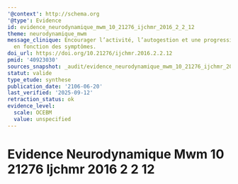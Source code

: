```yaml
---
'@context': http://schema.org
'@type': Evidence
id: evidence_neurodynamique_mwm_10_21276_ijchmr_2016_2_2_12
theme: neurodynamique_mwm
message_clinique: Encourager l’activité, l’autogestion et une progression graduée
  en fonction des symptômes.
doi_url: https://doi.org/10.21276/ijchmr.2016.2.2.12
pmid: '40923030'
sources_snapshot: _audit/evidence_neurodynamique_mwm_10_21276_ijchmr_2016_2_2_12.json
statut: valide
type_etude: synthese
publication_date: '2106-06-20'
last_verified: '2025-09-12'
retraction_status: ok
evidence_level:
  scale: OCEBM
  value: unspecified
---
```

# Evidence Neurodynamique Mwm 10 21276 Ijchmr 2016 2 2 12

